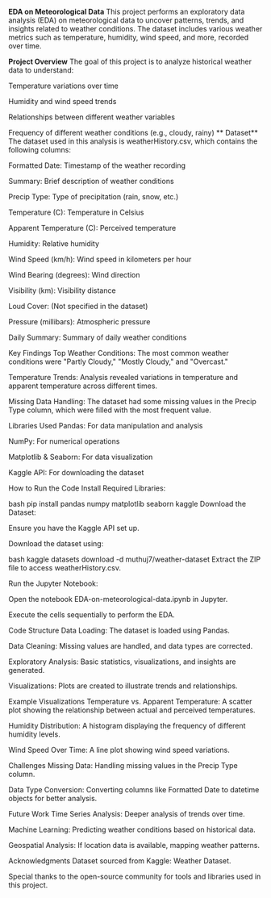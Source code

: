 **EDA on Meteorological Data**
This project performs an exploratory data analysis (EDA) on meteorological data to uncover patterns, trends, and insights related to weather conditions. The dataset includes various weather metrics such as temperature, humidity, wind speed, and more, recorded over time.

**Project Overview**
The goal of this project is to analyze historical weather data to understand:

Temperature variations over time

Humidity and wind speed trends

Relationships between different weather variables

Frequency of different weather conditions (e.g., cloudy, rainy)
**
Dataset**
The dataset used in this analysis is weatherHistory.csv, which contains the following columns:

Formatted Date: Timestamp of the weather recording

Summary: Brief description of weather conditions

Precip Type: Type of precipitation (rain, snow, etc.)

Temperature (C): Temperature in Celsius

Apparent Temperature (C): Perceived temperature

Humidity: Relative humidity

Wind Speed (km/h): Wind speed in kilometers per hour

Wind Bearing (degrees): Wind direction

Visibility (km): Visibility distance

Loud Cover: (Not specified in the dataset)

Pressure (millibars): Atmospheric pressure

Daily Summary: Summary of daily weather conditions

Key Findings
Top Weather Conditions: The most common weather conditions were "Partly Cloudy," "Mostly Cloudy," and "Overcast."

Temperature Trends: Analysis revealed variations in temperature and apparent temperature across different times.

Missing Data Handling: The dataset had some missing values in the Precip Type column, which were filled with the most frequent value.

Libraries Used
Pandas: For data manipulation and analysis

NumPy: For numerical operations

Matplotlib & Seaborn: For data visualization

Kaggle API: For downloading the dataset

How to Run the Code
Install Required Libraries:

bash
pip install pandas numpy matplotlib seaborn kaggle
Download the Dataset:

Ensure you have the Kaggle API set up.

Download the dataset using:

bash
kaggle datasets download -d muthuj7/weather-dataset
Extract the ZIP file to access weatherHistory.csv.

Run the Jupyter Notebook:

Open the notebook EDA-on-meteorological-data.ipynb in Jupyter.

Execute the cells sequentially to perform the EDA.

Code Structure
Data Loading: The dataset is loaded using Pandas.

Data Cleaning: Missing values are handled, and data types are corrected.

Exploratory Analysis: Basic statistics, visualizations, and insights are generated.

Visualizations: Plots are created to illustrate trends and relationships.

Example Visualizations
Temperature vs. Apparent Temperature: A scatter plot showing the relationship between actual and perceived temperatures.

Humidity Distribution: A histogram displaying the frequency of different humidity levels.

Wind Speed Over Time: A line plot showing wind speed variations.

Challenges
Missing Data: Handling missing values in the Precip Type column.

Data Type Conversion: Converting columns like Formatted Date to datetime objects for better analysis.

Future Work
Time Series Analysis: Deeper analysis of trends over time.

Machine Learning: Predicting weather conditions based on historical data.

Geospatial Analysis: If location data is available, mapping weather patterns.

Acknowledgments
Dataset sourced from Kaggle: Weather Dataset.

Special thanks to the open-source community for tools and libraries used in this project.

